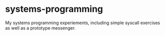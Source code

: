 # systems-programming

My systems programming experiements, including simple syscall exercises as well as a prototype messenger.
